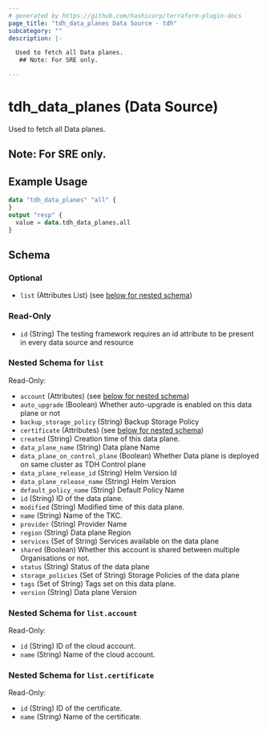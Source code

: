 ```yaml
---
# generated by https://github.com/hashicorp/terraform-plugin-docs
page_title: "tdh_data_planes Data Source - tdh"
subcategory: ""
description: |-

  Used to fetch all Data planes.
   ## Note: For SRE only.

---
```


# tdh_data_planes (Data Source)


Used to fetch all Data planes.
 ## Note: For SRE only.


## Example Usage

```terraform
data "tdh_data_planes" "all" {
}
output "resp" {
  value = data.tdh_data_planes.all
}
```

<!-- schema generated by tfplugindocs -->
## Schema

### Optional

- `list` (Attributes List) (see [below for nested schema](#nestedatt--list))

### Read-Only

- `id` (String) The testing framework requires an id attribute to be present in every data source and resource

<a id="nestedatt--list"></a>
### Nested Schema for `list`

Read-Only:

- `account` (Attributes) (see [below for nested schema](#nestedatt--list--account))
- `auto_upgrade` (Boolean) Whether auto-upgrade is enabled on this data plane or not
- `backup_storage_policy` (String) Backup Storage Policy
- `certificate` (Attributes) (see [below for nested schema](#nestedatt--list--certificate))
- `created` (String) Creation time of this data plane.
- `data_plane_name` (String) Data plane Name
- `data_plane_on_control_plane` (Boolean) Whether Data plane is deployed on same cluster as TDH Control plane
- `data_plane_release_id` (String) Helm Version Id
- `data_plane_release_name` (String) Helm Version
- `default_policy_name` (String) Default Policy Name
- `id` (String) ID of the data plane.
- `modified` (String) Modified time of this data plane.
- `name` (String) Name of the TKC.
- `provider` (String) Provider Name
- `region` (String) Data plane Region
- `services` (Set of String) Services available on the data plane
- `shared` (Boolean) Whether this account is shared between multiple Organisations or not.
- `status` (String) Status of the data plane
- `storage_policies` (Set of String) Storage Policies of the data plane
- `tags` (Set of String) Tags set on this data plane.
- `version` (String) Data plane Version

<a id="nestedatt--list--account"></a>
### Nested Schema for `list.account`

Read-Only:

- `id` (String) ID of the cloud account.
- `name` (String) Name of the cloud account.


<a id="nestedatt--list--certificate"></a>
### Nested Schema for `list.certificate`

Read-Only:

- `id` (String) ID of the certificate.
- `name` (String) Name of the certificate.


